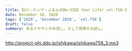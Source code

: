 ```yaml
---
title: 石川・ホンマ・ぶるんのBe-SIDE Your Life! vol.758-3
date: December 18, 2020
tags: ['2020', 'December 2020', 'vol.758']
draft: false
summary: あるイヤホンのお話し。そして保険のお話し。
---
```


http://project-phi.ddo.jp/ishikawa/ishikawa758_3.mp3
